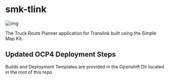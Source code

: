 # smk-tlink
![img](https://img.shields.io/badge/Lifecycle-Stable-97ca00)

The Truck Route Planner application for Translink built using the Simple Map Kit.

## Updated OCP4 Deployment Steps
Builds and Deployment Templates are provided in the Openshift Dir located in the root of this repo
